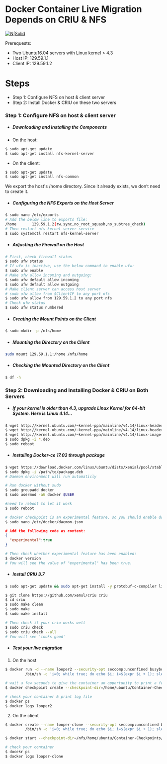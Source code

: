 # Docker Container Live Migration Depends on CRIU & NFS

[![N|Solid](http://training.play-with-docker.com/images/docker-logo.svg)](http://training.play-with-docker.com/images/docker-logo.svg)

Prerequests:

  - Two Ubuntu16.04 servers with Linux kernel > 4.3
  - Host IP: 129.59.1.1
  - Client IP: 129.59.1.2

# Steps

  - Step 1: Configure NFS on host & client server
  - Step 2: Install Docker & CRIU on these two servers

### Step 1: Configure NFS on host & client server

- ##### Downloading and Installing the Components 
- On the host:
```sh
$ sudo apt-get update
$ sudo apt-get install nfs-kernel-server
```
- On the client:
```sh
$ sudo apt-get update
$ sudo apt-get install nfs-common
```
We export the host's /home directory. Since it already exists, we don’t need to create it. 

- ##### Configuring the NFS Exports on the Host Server
```sh
$ sudo nano /etc/exports
# Add the below line to exports file:
/home       129.59.1.2(rw,sync,no_root_squash,no_subtree_check)
# Then restart nfs-kernel-server service
$ sudo systemctl restart nfs-kernel-server
```
- ##### Adjusting the Firewall on the Host
```sh
# First, check firewall status
$ sudo ufw status
# If ufw is inactive, use the below command to enable ufw:
$ sudo ufw enable
# Make ufw allow incoming and outgoing:
$ sudo ufw default allow incoming
$ sudo ufw default allow outgoing
# Make client server can access host server
# sudo ufw allow from $ClientIP to any port nfs
$ sudo ufw allow from 129.59.1.2 to any port nfs
# Check ufw status
$ sudo ufw status numbered
```
- ##### Creating the Mount Points on the Client
```sh
$ sudo mkdir -p /nfs/home
```
- ##### Mounting the Directory on the Client

```sh
sudo mount 129.59.1.1:/home /nfs/home
```
- ##### Checking the Mounted Directory on the Client
```sh
$ df -h
```
### Step 2: Downloading and Installing Docker & CRIU on Both Servers
- ##### If your kernel is older than 4.3, upgrade Linux Kernel for 64-bit System. Here is Linux 4.14...
``` sh
$ wget http://kernel.ubuntu.com/~kernel-ppa/mainline/v4.14/linux-headers-4.14.0-041400_4.14.0-041400.201711122031_all.deb
$ wget http://kernel.ubuntu.com/~kernel-ppa/mainline/v4.14/linux-headers-4.14.0-041400-generic_4.14.0-041400.201711122031_amd64.deb
$ wget http://kernel.ubuntu.com/~kernel-ppa/mainline/v4.14/linux-image-4.14.0-041400-generic_4.14.0-041400.201711122031_amd64.deb
$ sudo dpkg -i *.deb
$ sudo reboot
```
- ##### Installing Docker-ce 17.03 through package

```sh
$ wget https://download.docker.com/linux/ubuntu/dists/xenial/pool/stable/amd64/docker-ce_17.03.0~ce-0~ubuntu-xenial_amd64.deb
$ sudo dpkg -i /path/to/package.deb
# Daemon environment will run automaticly

# Run docker without sudo
$ sudo groupadd docker
$ sudo usermod -aG docker $USER

#need to reboot to let it work
$ sudo reboot

# docker checkpoint is an experimental feature, so you should enable docker experimental feature
$ sudo nano /etc/docker/daemon.json
```

```Json
# Add the following code as content:
{
  "experimental":true
}
```
```sh
# Then check whether experimental feature has been enabled:
$ docker version
# You will see the value of "experimental" has been true.
```
- ##### Install CRIU 3.7
```sh
$ sudo apt-get update && sudo apt-get install -y protobuf-c-compiler libprotobuf-c0-dev protobuf-compiler libprotobuf-dev:amd64 gcc build-essential bsdmainutils python git-core asciidoc make htop git curl supervisor cgroup-lite libapparmor-dev libseccomp-dev libprotobuf-dev libprotobuf-c0-dev protobuf-c-compiler protobuf-compiler python-protobuf libnl-3-dev libcap-dev libaio-dev apparmor libnet-dev

$ git clone https://github.com/xemul/criu criu
$ cd criu
$ sudo make clean
$ sudo make 
$ sudo make install

# Then check if your criu works well
$ sudo criu check
$ sudo criu check --all
# You will see 'looks good'
```
- ##### Test your live migration
1. On the host
```sh
$ docker run -d --name looper2 --security-opt seccomp:unconfined busybox \
         /bin/sh -c 'i=0; while true; do echo $i; i=$(expr $i + 1); sleep 1; done'

# wait a few seconds to give the container an opportunity to print a few lines, then
$ docker checkpoint create --checkpoint-dir=/home/ubuntu/Container-Checkpoints/ looper2 checkpoint2

# check your container & print log file
$ docker ps
$ docker logs looper2
```
2. On the client
```sh
$ docker create --name looper-clone --security-opt seccomp:unconfined busybox \
         /bin/sh -c 'i=0; while true; do echo $i; i=$(expr $i + 1); sleep 1; done'

$ docker start --checkpoint-dir=/nfs/home/ubuntu/Container-Checkpoints/ --checkpoint=checkpoint2 looper-clone

# check your container
$ docekr ps
$ docker logs looper-clone
```
